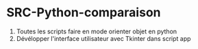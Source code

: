 # SRC-Python-comparaison

1. Toutes les scripts faire en mode orienter objet en python
2. Dévélopper l'interface utilisateur avec Tkinter dans script app
